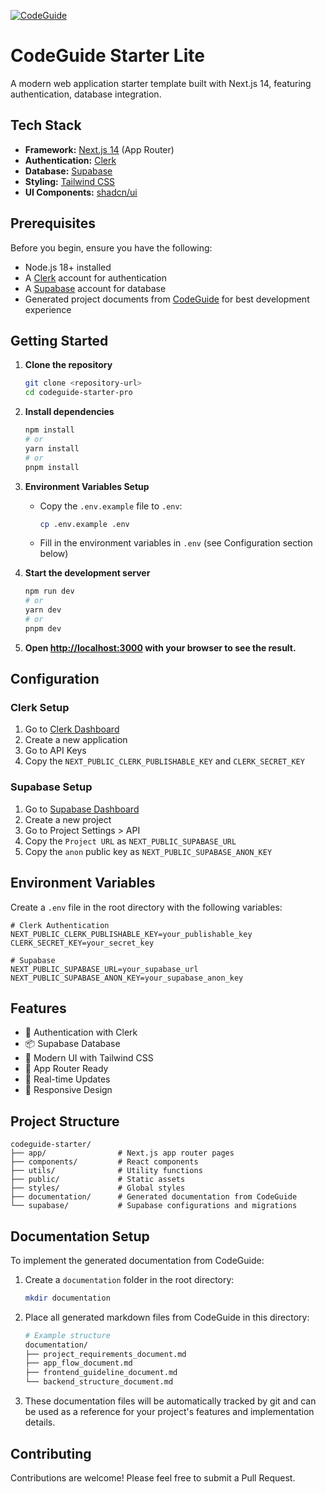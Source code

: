 [![CodeGuide](/codeguide-backdrop.svg)](https://codeguide.dev)


# CodeGuide Starter Lite

A modern web application starter template built with Next.js 14, featuring authentication, database integration.

## Tech Stack

- **Framework:** [Next.js 14](https://nextjs.org/) (App Router)
- **Authentication:** [Clerk](https://clerk.com/)
- **Database:** [Supabase](https://supabase.com/)
- **Styling:** [Tailwind CSS](https://tailwindcss.com/)
- **UI Components:** [shadcn/ui](https://ui.shadcn.com/)

## Prerequisites

Before you begin, ensure you have the following:
- Node.js 18+ installed
- A [Clerk](https://clerk.com/) account for authentication
- A [Supabase](https://supabase.com/) account for database
- Generated project documents from [CodeGuide](https://codeguide.dev/) for best development experience

## Getting Started

1. **Clone the repository**
   ```bash
   git clone <repository-url>
   cd codeguide-starter-pro
   ```

2. **Install dependencies**
   ```bash
   npm install
   # or
   yarn install
   # or
   pnpm install
   ```

3. **Environment Variables Setup**
   - Copy the `.env.example` file to `.env`:
     ```bash
     cp .env.example .env
     ```
   - Fill in the environment variables in `.env` (see Configuration section below)

4. **Start the development server**
   ```bash
   npm run dev
   # or
   yarn dev
   # or
   pnpm dev
   ```

5. **Open [http://localhost:3000](http://localhost:3000) with your browser to see the result.**

## Configuration

### Clerk Setup
1. Go to [Clerk Dashboard](https://dashboard.clerk.com/)
2. Create a new application
3. Go to API Keys
4. Copy the `NEXT_PUBLIC_CLERK_PUBLISHABLE_KEY` and `CLERK_SECRET_KEY`

### Supabase Setup
1. Go to [Supabase Dashboard](https://app.supabase.com/)
2. Create a new project
3. Go to Project Settings > API
4. Copy the `Project URL` as `NEXT_PUBLIC_SUPABASE_URL`
5. Copy the `anon` public key as `NEXT_PUBLIC_SUPABASE_ANON_KEY`

## Environment Variables

Create a `.env` file in the root directory with the following variables:

```env
# Clerk Authentication
NEXT_PUBLIC_CLERK_PUBLISHABLE_KEY=your_publishable_key
CLERK_SECRET_KEY=your_secret_key

# Supabase
NEXT_PUBLIC_SUPABASE_URL=your_supabase_url
NEXT_PUBLIC_SUPABASE_ANON_KEY=your_supabase_anon_key
```

## Features

- 🔐 Authentication with Clerk
- 📦 Supabase Database
- 🎨 Modern UI with Tailwind CSS
- 🚀 App Router Ready
- 🔄 Real-time Updates
- 📱 Responsive Design

## Project Structure

```
codeguide-starter/
├── app/                # Next.js app router pages
├── components/         # React components
├── utils/              # Utility functions
├── public/             # Static assets
├── styles/             # Global styles
├── documentation/      # Generated documentation from CodeGuide
└── supabase/           # Supabase configurations and migrations
```

## Documentation Setup

To implement the generated documentation from CodeGuide:

1. Create a `documentation` folder in the root directory:
   ```bash
   mkdir documentation
   ```

2. Place all generated markdown files from CodeGuide in this directory:
   ```bash
   # Example structure
   documentation/
   ├── project_requirements_document.md             
   ├── app_flow_document.md
   ├── frontend_guideline_document.md
   └── backend_structure_document.md
   ```

3. These documentation files will be automatically tracked by git and can be used as a reference for your project's features and implementation details.

## Contributing

Contributions are welcome! Please feel free to submit a Pull Request.
